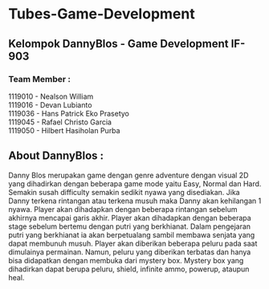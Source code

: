 # Tubes-Game-Development

## Kelompok DannyBlos - Game Development IF-903

### Team Member : 
1119010 - Nealson William\
1119016 - Devan Lubianto\
1119036 - Hans Patrick Eko Prasetyo\
1119045 - Rafael Christo Garcia\
1119050 - Hilbert Hasiholan Purba

## About DannyBlos : 
Danny Blos merupakan game dengan genre adventure dengan visual 2D yang dihadirkan dengan beberapa game mode yaitu Easy, Normal dan Hard. Semakin susah difficulty semakin sedikit nyawa yang disediakan. Jika Danny terkena rintangan atau terkena musuh maka Danny akan kehilangan 1 nyawa. Player akan dihadapkan dengan beberapa rintangan sebelum akhirnya mencapai garis akhir. Player akan dihadapkan dengan beberapa stage sebelum bertemu dengan putri yang berkhianat. Dalam pengejaran putri yang berkhianat ia akan berpetualang sambil membawa senjata yang dapat membunuh musuh. Player akan diberikan beberapa peluru pada saat dimulainya permainan. Namun, peluru yang diberikan terbatas dan hanya bisa didapatkan dengan membuka dari mystery box. Mystery box yang dihadirkan dapat berupa peluru, shield, infinite ammo, powerup, ataupun heal. 
